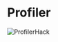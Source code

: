 # Profiler

![ProfilerHack](https://raw.githubusercontent.com/lartman/Profiler/master/ciQ2Qm8sV6A.jpg)
            
